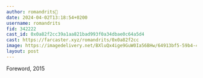 ```yaml
---
author: romandrits🎩
date: 2024-04-02T13:18:54+0200
username: romandrits
fid: 342222
cast_id: 0x0a82f2cc39a1aa821bad993f0a34dbae0c64a5d4
cast: https://farcaster.xyz/romandrits/0x0a82f2cc
image: https://imagedelivery.net/BXluQx4ige9GuW0Ia56BHw/64913bf5-59b4-418d-4c90-a779abf10100/original
layout: post
---
```


Foreword, 2015

<img src='https://imagedelivery.net/BXluQx4ige9GuW0Ia56BHw/64913bf5-59b4-418d-4c90-a779abf10100/original' alt='' referrerpolicy='no-referrer'/>
